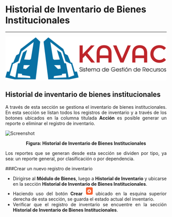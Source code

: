 # Historial de Inventario de Bienes Institucionales 
***************************************************
<div style="text-align: justify;">

![Screenshot](img/logokavac.png#imagen)

## Historial de inventario de bienes institucionales 

A través de esta sección se gestiona el inventario de bienes institucionales.	En esta sección se listan todos los registros de inventario y a través de los botones ubicados en la columna titulada **Acción** es posible generar un reporte o eliminar el registro de inventario.  

![Screenshot](/img/historial_inventario.jpg)<div style="text-align: center;font-weight: bold">Figura: Historial de Inventario de Bienes Institucionales</div>

Los reportes que se generan desde esta sección se dividen por tipo, ya sea: un reporte general, por clasificación o por dependencia. 

###Crear un nuevo registro de inventario 

- Dirigirse al **Módulo de Bienes**, luego a **Historial de Inventario** y ubicarse en la sección **Historial de Inventario de Bienes Institucionales**.
- Haciendo uso del botón **Crear** ![Screenshot](img/create.png#imagen) ubicado en la esquina superior derecha de esta sección, se guarda el estado actual del inventario.    
- Verificar que el registro de inventario se encuentre en la sección **Historial de Inventario de Bienes Institucionales**.

</div>























   